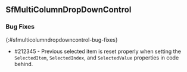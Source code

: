 ## SfMultiColumnDropDownControl

### Bug Fixes
{:#sfmulticolumndropdowncontrol-bug-fixes}

*	\#212345 - Previous selected item is reset properly when setting the `SelectedItem`, `SelectedIndex`, and `SelectedValue` properties in code behind.
